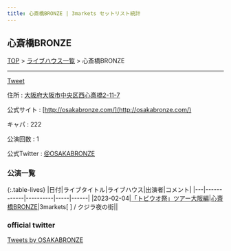 ```yaml
---
title: 心斎橋BRONZE | 3markets セットリスト統計
---
```

## 心斎橋BRONZE

[TOP](/setlist/) > [ライブハウス一覧](livehouses.html) > 心斎橋BRONZE

___

<a href="https://twitter.com/share?ref_src=twsrc%5Etfw" data-text="3markets[ ]セットリスト > 心斎橋BRONZE" class="twitter-share-button" data-via="3markets" data-hashtags="3markets" data-related="3markets" data-show-count="false">Tweet</a>

住所
:    <a href="https://www.google.co.jp/maps/search/%E5%A4%A7%E9%98%AA%E5%BA%9C%E5%A4%A7%E9%98%AA%E5%B8%82%E4%B8%AD%E5%A4%AE%E5%8C%BA%E8%A5%BF%E5%BF%83%E6%96%8E%E6%A9%8B2-11-7" rel="noopener noreferrer" target="_blank">大阪府大阪市中央区西心斎橋2-11-7</a>

公式サイト
:    [http://osakabronze.com/](http://osakabronze.com/)

キャパ
:    222

公演回数
: 1


公式Twitter
: <a href="https://twitter.com/OSAKABRONZE">@OSAKABRONZE</a>


### 公演一覧

{:.table-lives}
|日付|ライブタイトル|ライブハウス|出演者|コメント|
|---|------------|----------|-----|------|
|<span class="nowrap">2023-02-04</span>|[「トビウオ祭」ツアー大阪編](live053.html)|[心斎橋BRONZE](livehouse017.html)|3markets[ ] / クジラ夜の街||




### official twitter

<a class="twitter-timeline" href="https://twitter.com/OSAKABRONZE?ref_src=twsrc%5Etfw">Tweets by OSAKABRONZE</a> <script async src="https://platform.twitter.com/widgets.js" charset="utf-8"></script>


<script async src="https://platform.twitter.com/widgets.js" charset="utf-8"></script>
